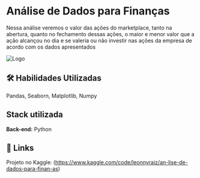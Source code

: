 
# Análise de Dados para Finanças

Nessa análise veremos o valor das ações do marketplace, tanto na abertura, quanto no fechamento dessas ações, o maior e menor valor que a ação alcançou no dia e se valeria ou não investir nas ações da empresa de acordo com os dados apresentados




![Logo](https://drivedecursos.com/wp-content/uploads/2022/12/Bolsa-628x353-307.png)




## 🛠 Habilidades Utilizadas
Pandas, Seaborn, Matplotlib, Numpy


## Stack utilizada


**Back-end:** Python




## 🔗 Links
Projeto no Kaggle: (https://www.kaggle.com/code/leonnyraiz/an-lise-de-dados-para-finan-as)

